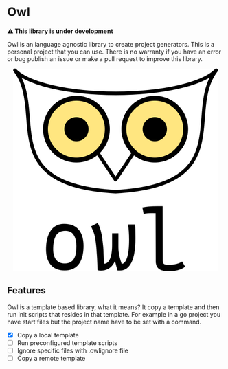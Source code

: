 # Owl

**⚠️ This library is under development**

Owl is an language agnostic library to create project generators. This is a personal project that you can use.
There is no warranty if you have an error or bug publish an issue or make a pull request to improve this library.

<div align="center">
    <img src="./.github/logo/owl_logo_light.png" alt="Owl logo">
</div>

## Features

Owl is a template based library, what it means? It copy a template and then run init scripts that resides in
that template. For example in a go project you have start files but the project name have to be set with a command.

- [x] Copy a local template
- [ ] Run preconfigured template scripts
- [ ] Ignore specific files with .owlignore file
- [ ] Copy a remote template
